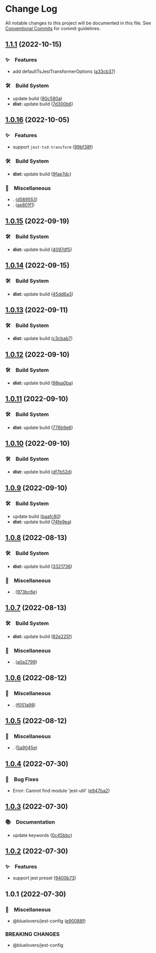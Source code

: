 # Change Log

All notable changes to this project will be documented in this file.
See [Conventional Commits](https://conventionalcommits.org) for commit guidelines.

## [1.1.1](https://github.com/bluelovers/ws-jest/compare/@bluelovers/jest-config@1.0.16...@bluelovers/jest-config@1.1.1) (2022-10-15)



### ✨　Features

* add defaultTsJestTransformerOptions ([a33cb37](https://github.com/bluelovers/ws-jest/commit/a33cb37e4c90a5a3f70163cd330d3c88077ec3f1))


### 🛠　Build System

* update build ([80c580a](https://github.com/bluelovers/ws-jest/commit/80c580ac33bab15925a42a87da0793768e48e8e6))
* **dist:** update build ([7d300b6](https://github.com/bluelovers/ws-jest/commit/7d300b66b157cb0a066e28c031823368806d803c))



## [1.0.16](https://github.com/bluelovers/ws-jest/compare/@bluelovers/jest-config@1.0.15...@bluelovers/jest-config@1.0.16) (2022-10-05)



### ✨　Features

* support `jest-tsd-transform` ([99bf38f](https://github.com/bluelovers/ws-jest/commit/99bf38fa0fb845df667bfc5d82b5c3a631f12219))


### 🛠　Build System

* **dist:** update build ([9fae7dc](https://github.com/bluelovers/ws-jest/commit/9fae7dcd11d68bb58dcbfe99b736d38b619ef947))


### 🔖　Miscellaneous

* . ([d589553](https://github.com/bluelovers/ws-jest/commit/d589553fc097c77ffc7f43533df273e052179a97))
* . ([ae801f1](https://github.com/bluelovers/ws-jest/commit/ae801f104d72774d29afc33e2d3312a650d76843))



## [1.0.15](https://github.com/bluelovers/ws-jest/compare/@bluelovers/jest-config@1.0.14...@bluelovers/jest-config@1.0.15) (2022-09-19)



### 🛠　Build System

* **dist:** update build ([4097df5](https://github.com/bluelovers/ws-jest/commit/4097df5b10e4483f5ce760e8f1f47380174c53e3))



## [1.0.14](https://github.com/bluelovers/ws-jest/compare/@bluelovers/jest-config@1.0.13...@bluelovers/jest-config@1.0.14) (2022-09-15)



### 🛠　Build System

* **dist:** update build ([45dd6a3](https://github.com/bluelovers/ws-jest/commit/45dd6a3a5f78f7b6660c90d7d988ff38b66f86dd))



## [1.0.13](https://github.com/bluelovers/ws-jest/compare/@bluelovers/jest-config@1.0.12...@bluelovers/jest-config@1.0.13) (2022-09-11)



### 🛠　Build System

* **dist:** update build ([c3cbab7](https://github.com/bluelovers/ws-jest/commit/c3cbab7309099eda2087907811959e012683395c))



## [1.0.12](https://github.com/bluelovers/ws-jest/compare/@bluelovers/jest-config@1.0.11...@bluelovers/jest-config@1.0.12) (2022-09-10)



### 🛠　Build System

* **dist:** update build ([98ea0ba](https://github.com/bluelovers/ws-jest/commit/98ea0badb56d66b1d3a976ce43560eb63faf9d4a))



## [1.0.11](https://github.com/bluelovers/ws-jest/compare/@bluelovers/jest-config@1.0.10...@bluelovers/jest-config@1.0.11) (2022-09-10)



### 🛠　Build System

* **dist:** update build ([776b9e6](https://github.com/bluelovers/ws-jest/commit/776b9e67be3f63823530fd1ad0db7a8aad6f4977))



## [1.0.10](https://github.com/bluelovers/ws-jest/compare/@bluelovers/jest-config@1.0.9...@bluelovers/jest-config@1.0.10) (2022-09-10)



### 🛠　Build System

* **dist:** update build ([df7b52d](https://github.com/bluelovers/ws-jest/commit/df7b52d8ef6765382a6bea20fe278956e80ba1eb))



## [1.0.9](https://github.com/bluelovers/ws-jest/compare/@bluelovers/jest-config@1.0.8...@bluelovers/jest-config@1.0.9) (2022-09-10)



### 🛠　Build System

* update build ([baafc80](https://github.com/bluelovers/ws-jest/commit/baafc80e84ea5d2470db07ce356c3be2df87a7be))
* **dist:** update build ([74fe9ea](https://github.com/bluelovers/ws-jest/commit/74fe9eaa8853364fbb5a0b52fd4999323f92bae5))



## [1.0.8](https://github.com/bluelovers/ws-jest/compare/@bluelovers/jest-config@1.0.7...@bluelovers/jest-config@1.0.8) (2022-08-13)


### 🛠　Build System

* **dist:** update build ([3321736](https://github.com/bluelovers/ws-jest/commit/33217361c143aa7d157b26e6077a6b020ecd65db))


### 🔖　Miscellaneous

* . ([973bc6e](https://github.com/bluelovers/ws-jest/commit/973bc6e067c5c97e78f56eaa5ab1d8768c0f9056))





## [1.0.7](https://github.com/bluelovers/ws-jest/compare/@bluelovers/jest-config@1.0.6...@bluelovers/jest-config@1.0.7) (2022-08-13)


### 🛠　Build System

* **dist:** update build ([82e225f](https://github.com/bluelovers/ws-jest/commit/82e225f5ebfea7ffe24f1180cf7e827c945bddd1))


### 🔖　Miscellaneous

* . ([a0a2799](https://github.com/bluelovers/ws-jest/commit/a0a279914a796d1d770bcfea5098a9bbc604bbc3))





## [1.0.6](https://github.com/bluelovers/ws-jest/compare/@bluelovers/jest-config@1.0.5...@bluelovers/jest-config@1.0.6) (2022-08-12)


### 🔖　Miscellaneous

* . ([f051a98](https://github.com/bluelovers/ws-jest/commit/f051a98b363dd2997685607f8207c55042289062))





## [1.0.5](https://github.com/bluelovers/ws-jest/compare/@bluelovers/jest-config@1.0.4...@bluelovers/jest-config@1.0.5) (2022-08-12)


### 🔖　Miscellaneous

* . ([5a9045e](https://github.com/bluelovers/ws-jest/commit/5a9045ee0c64396037010ecf57c2cc11f03afec8))





## [1.0.4](https://github.com/bluelovers/ws-jest/compare/@bluelovers/jest-config@1.0.3...@bluelovers/jest-config@1.0.4) (2022-07-30)


### 🐛　Bug Fixes

* Error: Cannot find module 'jest-util' ([e947ba2](https://github.com/bluelovers/ws-jest/commit/e947ba2260c0b3ab92f4da94270c2d80b5eddea9))





## [1.0.3](https://github.com/bluelovers/ws-jest/compare/@bluelovers/jest-config@1.0.2...@bluelovers/jest-config@1.0.3) (2022-07-30)


### 📚　Documentation

* update keywords ([0c45bbc](https://github.com/bluelovers/ws-jest/commit/0c45bbc0f263cb610555a3021ead1f3c94dcb4ba))





## [1.0.2](https://github.com/bluelovers/ws-jest/compare/@bluelovers/jest-config@1.0.1...@bluelovers/jest-config@1.0.2) (2022-07-30)


### ✨　Features

* support jest preset ([9400b73](https://github.com/bluelovers/ws-jest/commit/9400b7320d4a2dfe204dd76c0079a6178ed9d2d9))





## 1.0.1 (2022-07-30)


### 🔖　Miscellaneous

* @bluelovers/jest-config ([e90088f](https://github.com/bluelovers/ws-jest/commit/e90088f5a3585b360cf6b68404cf06bb37da93e0))


### BREAKING CHANGES

* @bluelovers/jest-config
